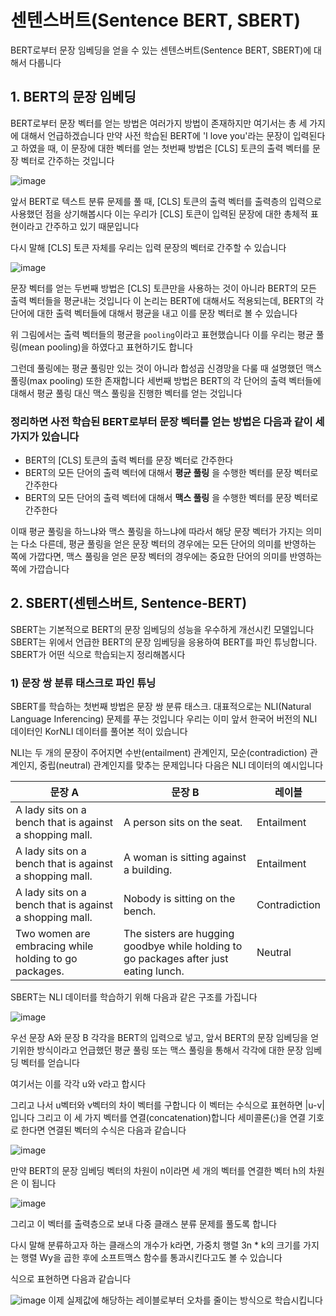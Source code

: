 # 센텐스버트(Sentence BERT, SBERT)

BERT로부터 문장 임베딩을 얻을 수 있는 센텐스버트(Sentence BERT, SBERT)에 대해서 다룹니다

## 1. BERT의 문장 임베딩

BERT로부터 문장 벡터를 얻는 방법은 여러가지 방법이 존재하지만 여기서는 총 세 가지에 대해서 언급하겠습니다 만약 사전 학습된 BERT에 'I love you'라는 문장이 입력된다고 하였을 때, 이 문장에 대한 벡터를 얻는 첫번째 방법은 [CLS] 토큰의 출력 벡터를 문장 벡터로 간주하는 것입니다

![image](https://user-images.githubusercontent.com/80239748/147358760-8fb0b4a1-e3fc-4c1d-8b33-5cc486ed211c.png)

앞서 BERT로 텍스트 분류 문제를 풀 때, [CLS] 토큰의 출력 벡터를 출력층의 입력으로 사용했던 점을 상기해봅시다
이는 우리가 [CLS] 토큰이 입력된 문장에 대한 총체적 표현이라고 간주하고 있기 때문입니다

다시 말해 [CLS] 토큰 자체를 우리는 입력 문장의 벡터로 간주할 수 있습니다

![image](https://user-images.githubusercontent.com/80239748/147358783-58967f20-3d81-48ff-b92a-c674cdcdbd22.png)

문장 벡터를 얻는 두번째 방법은 [CLS] 토큰만을 사용하는 것이 아니라 BERT의 모든 출력 벡터들을 평균내는 것입니다 이 논리는 BERT에 대해서도 적용되는데, BERT의 각 단어에 대한 출력 벡터들에 대해서 평균을 내고 이를 문장 벡터로 볼 수 있습니다

위 그림에서는 출력 벡터들의 평균을 `pooling`이라고 표현했습니다 이를 우리는 평균 풀링(mean pooling)을 하였다고 표현하기도 합니다

그런데 풀링에는 평균 풀링만 있는 것이 아니라 합성곱 신경망을 다룰 때 설명했던 맥스 풀링(max pooling) 또한 존재합니다 세번째 방법은 BERT의 각 단어의 출력 벡터들에 대해서 평균 풀링 대신 맥스 풀링을 진행한 벡터를 얻는 것입니다

### 정리하면 사전 학습된 BERT로부터 문장 벡터를 얻는 방법은 다음과 같이 세 가지가 있습니다

* BERT의 [CLS] 토큰의 출력 벡터를 문장 벡터로 간주한다
* BERT의 모든 단어의 출력 벡터에 대해서 **평균 풀링** 을 수행한 벡터를 문장 벡터로 간주한다
* BERT의 모든 단어의 출력 벡터에 대해서 **맥스 풀링** 을 수행한 벡터를 문장 벡터로 간주한다

이때 평균 풀링을 하느냐와 맥스 풀링을 하느냐에 따라서 해당 문장 벡터가 가지는 의미는 다소 다른데, 평균 풀링을 얻은 문장 벡터의 경우에는 모든 단어의 의미를 반영하는 쪽에 가깝다면, 맥스 풀링을 얻은 문장 벡터의 경우에는 중요한 단어의 의미를 반영하는 쪽에 가깝습니다

## 2. SBERT(센텐스버트, Sentence-BERT)

SBERT는 기본적으로 BERT의 문장 임베딩의 성능을 우수하게 개선시킨 모델입니다 SBERT는 위에서 언급한 BERT의 문장 임베딩을 응용하여 BERT를 파인 튜닝합니다. SBERT가 어떤 식으로 학습되는지 정리해봅시다

### 1) 문장 쌍 분류 태스크로 파인 튜닝

SBERT를 학습하는 첫번째 방법은 문장 쌍 분류 태스크. 대표적으로는 NLI(Natural Language Inferencing) 문제를 푸는 것입니다 우리는 이미 앞서 한국어 버전의 NLI 데이터인 KorNLI 데이터를 풀어본 적이 있습니다

NLI는 두 개의 문장이 주어지면 수반(entailment) 관계인지, 모순(contradiction) 관계인지, 중립(neutral) 관계인지를 맞추는 문제입니다 다음은 NLI 데이터의 예시입니다

|문장 A|문장 B|레이블|
|----|----|----|
|A lady sits on a bench that is against a shopping mall.|A person sits on the seat.|Entailment|
|A lady sits on a bench that is against a shopping mall.|A woman is sitting against a building.|Entailment|
|A lady sits on a bench that is against a shopping mall.|Nobody is sitting on the bench.|Contradiction|
|Two women are embracing while holding to go packages.|The sisters are hugging goodbye while holding to go packages after just eating lunch.|Neutral|

SBERT는 NLI 데이터를 학습하기 위해 다음과 같은 구조를 가집니다

![image](https://user-images.githubusercontent.com/80239748/147378745-382e4f94-dbdf-4cf1-9e37-adf70cd96e9f.png)

우선 문장 A와 문장 B 각각을 BERT의 입력으로 넣고, 앞서 BERT의 문장 임베딩을 얻기위한 방식이라고 언급했던 평균 풀링 또는 맥스 풀링을 통해서 각각에 대한 문장 임베딩 벡터를 얻습니다

여기서는 이를 각각 u와 v라고 합시다

그리고 나서 u벡터와 v벡터의 차이 벡터를 구합니다 이 벡터는 수식으로 표현하면 |u-v|입니다 그리고 이 세 가지 벡터를 연결(concatenation)합니다 세미콜론(;)을 연결 기호로 한다면 연결된 벡터의 수식은 다음과 같습니다

![image](https://user-images.githubusercontent.com/80239748/147378764-5b7ac608-20bb-4851-af9d-2d9cf7140463.png)


만약 BERT의 문장 임베딩 벡터의 차원이 n이라면 세 개의 벡터를 연결한 벡터 h의 차원은 이 됩니다

![image](https://user-images.githubusercontent.com/80239748/147404768-193b7da2-bdfa-41e2-bc30-23595ba2755a.png)

그리고 이 벡터를 출력층으로 보내 다중 클래스 분류 문제를 풀도록 합니다

다시 말해 분류하고자 하는 클래스의 개수가 k라면, 가중치 행렬 3n * k의 크기를 가지는 행렬 Wy을 곱한 후에 소프트맥스 함수를 통과시킨다고도 볼 수 있습니다

식으로 표현하면 다음과 같습니다

![image](https://user-images.githubusercontent.com/80239748/147404786-73ec1d16-6101-4c23-8e68-6e4feb78f361.png)
이제 실제값에 해당하는 레이블로부터 오차를 줄이는 방식으로 학습시킵니다
